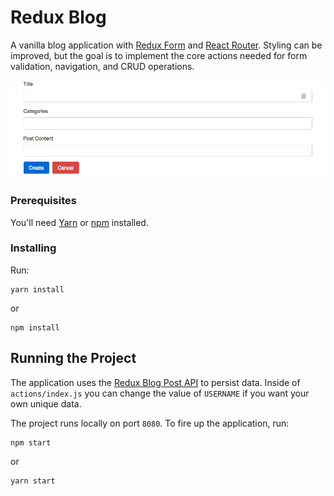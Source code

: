 # Redux Blog

A vanilla blog application with [Redux Form](https://redux-form.com/) and [React Router](https://reacttraining.com/react-router/). Styling can be improved, but the goal is to implement the core actions needed for form validation, navigation, and CRUD operations.

![alt text](screenshot/app.png "app screenshot")  

### Prerequisites

You'll need [Yarn](https://yarnpkg.com/en/) or [npm](https://www.npmjs.com/) installed.

### Installing

Run:

```
yarn install
```

or

```
npm install
```

## Running the Project

The application uses the [Redux Blog Post API](https://reduxblog.herokuapp.com/) to persist data. Inside of `actions/index.js` you can change the value of `USERNAME` if you want your own unique data.

The project runs locally on port `8080`. To fire up
the application, run:

```
npm start
```

or

```
yarn start
```
